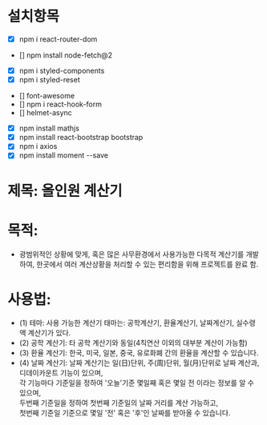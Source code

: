 # 설치항목

- [x] npm i react-router-dom
- [] npm install node-fetch@2
- [x] npm i styled-components
- [x] npm i styled-reset
- [] font-awesome
- [] npm i react-hook-form
- [] helmet-async
- [x] npm install mathjs
- [x] npm install react-bootstrap bootstrap
- [x] npm i axios
- [x] npm install moment --save

# 제목: 올인원 계산기

# 목적:
- 광범위적인 상황에 맞게, 혹은 많은 사무환경에서 사용가능한 다목적 계산기를 개발하여, 한곳에서 여러 계산상황을 처리할 수 있는 편리함을 위해 프로젝트를 완료 함.

# 사용법:
- (1) 테마: 사용 가능한 계산기 태마는: 공학계산기, 환율계산기, 날짜계산기, 실수령액 계산기가 있다.
- (2) 공학 계산기: 타 공학 계산기와 동일(4칙연산 이외의 대부분 계산이 가능함)
- (3) 환율 계산기: 한국, 미국, 일본, 중국, 유로화폐 간의 환율을 계산할 수 있습니다.
- (4) 날짜 계산기: 날짜 계산기는 일(日)단위, 주(周)단위, 월(月)단위로 날짜 계산과, 디데이카운트 기능이 있으며, <br />
각 기능마다 기준일을 정하여 '오늘'기준 몇일째 혹은 몇일 전 이라는 정보를 알 수 있으며,<br />
두번째 기준일을 정하여 첫번째 기준일의 날짜 거리를 계산 가능하고, <br />
첫번째 기준일 기준으로 몇일 '전' 혹은 '후'인 날짜를 받아올 수 있습니다.